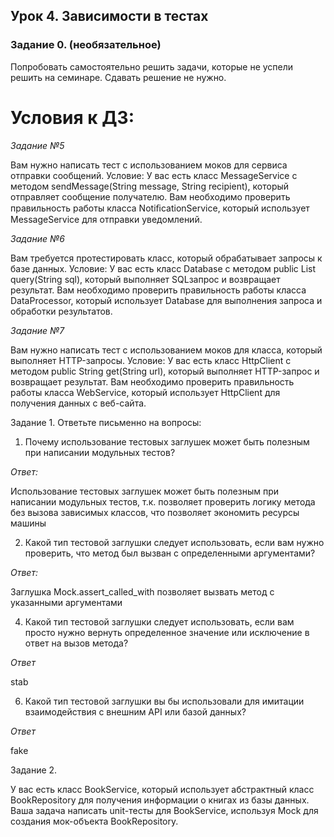 ## Урок 4. Зависимости в тестах
### Задание 0. (необязательное) 
Попробовать самостоятельно решить задачи, которые не успели решить на семинаре. 
Сдавать решение не нужно.

# Условия к ДЗ:

*Задание №5*

Вам нужно написать тест с использованием моков для сервиса отправки сообщений. 
Условие: У вас есть класс MessageService 
с методом sendMessage(String message, String recipient), 
который отправляет сообщение получателю. 
Вам необходимо проверить правильность работы класса NotiﬁcationService,
который использует MessageService для отправки уведомлений.

*Задание №6*

Вам требуется протестировать класс, который обрабатывает запросы к базе данных. 
Условие: У вас есть класс Database с методом public List<String> query(String sql),
который выполняет SQLзапрос и возвращает результат. 
Вам необходимо проверить правильность работы класса DataProcessor, 
который использует Database для выполнения запроса и обработки результатов.

*Задание №7*

Вам нужно написать тест с использованием моков для класса, который выполняет HTTP-запросы. 
Условие: У вас есть класс HttpClient с методом public String get(String url), 
который выполняет HTTP-запрос и возвращает результат. 
Вам необходимо проверить правильность работы класса WebService, 
который использует HttpClient для получения данных с веб-сайта.


Задание 1. Ответьте письменно на вопросы:

1)  Почему использование тестовых заглушек может быть полезным при написании модульных тестов?
    
*Ответ:*

Использование тестовых заглушек может быть полезным при написании модульных тестов, т.к.
позволяет проверить логику метода без вызова зависимых классов, что позволяет экономить ресурсы машины

2) Какой тип тестовой заглушки следует использовать, если вам нужно проверить, 
что метод был вызван с определенными аргументами?

*Ответ:*

Заглушка Mock.assert_called_with позволяет вызвать метод с указанными аргументами

4) Какой тип тестовой заглушки следует использовать, 
если вам просто нужно вернуть определенное значение или исключение в ответ на вызов метода?

*Ответ*

stab

6) Какой тип тестовой заглушки вы бы использовали для имитации  взаимодействия с внешним API или базой данных?

*Ответ*

fake

Задание 2.

У вас есть класс BookService,
который использует абстрактный класс BookRepository 
для получения информации о книгах из базы данных. 
Ваша задача написать unit-тесты для BookService, 
используя Mock для создания мок-объекта BookRepository.